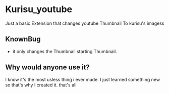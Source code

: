 # Kurisu_youtube

Just a basic Extension that changes youtube Thumbnail To kurisu's imagess

## KnownBug

- it only changes the Thumbnail starting Thumbnail.

## Why would anyone use it?
I know it's the most usless thing i ever made. I just learned something new so that's why I created it. that's all 